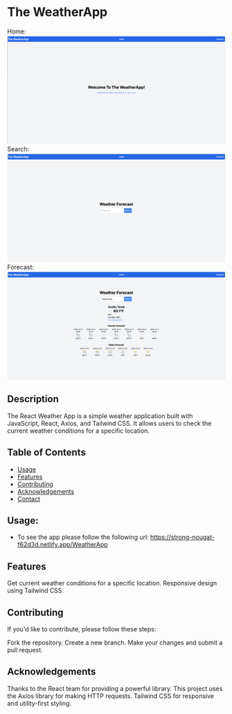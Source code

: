 # The WeatherApp

Home:
![Home Screen](/public/assets/Home.png)
Search:
![Search Screen](/public/assets/Search.png)
Forecast:
![Forecast Screen](/public/assets/Forecastresults.png)

## Description

The React Weather App is a simple weather application built with JavaScript, React, Axios, and Tailwind CSS. It allows users to check the current weather conditions for a specific location.

## Table of Contents

- [Usage](#usage)
- [Features](#features)
- [Contributing](#contributing)
- [Acknowledgements](#acknowledgements)
- [Contact](#contact)

## Usage:

- To see the app please follow the following url:
  https://strong-nougat-f62d3d.netlify.app/WeatherApp

## Features

Get current weather conditions for a specific location.
Responsive design using Tailwind CSS.

## Contributing

If you'd like to contribute, please follow these steps:

Fork the repository.
Create a new branch.
Make your changes and submit a pull request.

## Acknowledgements

Thanks to the React team for providing a powerful library.
This project uses the Axios library for making HTTP requests.
Tailwind CSS for responsive and utility-first styling.
